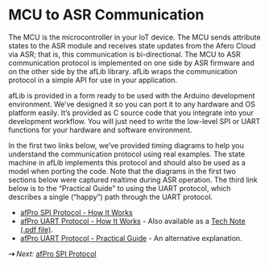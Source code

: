 # MCU to ASR Communication

The MCU is the microcontroller in your IoT device. The MCU sends attribute states to the ASR module and receives state updates from the Afero Cloud via ASR; that is, this communication is bi-directional. The MCU to ASR communication protocol is implemented on one side by ASR firmware and on the other side by the afLib library. afLib wraps the communication protocol in a simple API for use in your application.

afLib is provided in a form ready to be used with the Arduino development environment. We’ve designed it so you can port it to any hardware and OS platform easily. It’s provided as C source code that you integrate into your development workflow. You will just need to write the low-level SPI or UART functions for your hardware and software environment.

In the first two links below, we’ve provided timing diagrams to help you understand the communication protocol using real examples. The state machine in afLib implements this protocol and should also be used as a model when porting the code. Note that the diagrams in the first two sections below were captured realtime during ASR operation. The third link below is to the “Practical Guide” to using the UART protocol, which describes a single (“happy”) path through the UART protocol.

- [afPro SPI Protocol - How It Works](../afPro-SPI)
- [afPro UART Protocol - How It Works](../afPro-UART) - Also available as a [Tech Note (.pdf file)](../files/TechNote-AferoUARTProtocol.pdf).
- [afPro UART Protocol - Practical Guide](../afPro-UART-S) - An alternative explanation.

 **&#8674;** *Next:* [afPro SPI Protocol](../afPro-SPI)